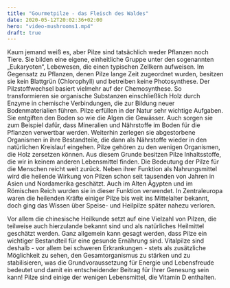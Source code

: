 ```yaml
---
title: "Gourmetpilze - das Fleisch des Waldes"
date: 2020-05-12T20:02:36+02:00
hero: "video-mushrooms1.mp4"
draft: true
---
```

Kaum jemand weiß es, aber Pilze sind tatsächlich weder Pflanzen noch Tiere. Sie bilden eine eigene, einheitliche Gruppe unter den sogenannten „Eukaryoten“, Lebewesen, die einen typischen Zellkern aufweisen. Im Gegensatz zu Pflanzen, denen Pilze lange Zeit zugeordnet wurden, besitzen sie kein Blattgrün (Chlorophyll) und betreiben keine Photosynthese. Der Pilzstoffwechsel basiert vielmehr auf der Chemosynthese. So transformieren sie organische Substanzen einschließlich Holz durch Enzyme in chemische Verbindungen, die zur Bildung neuer Bodenmaterialien führen.
Pilze erfüllen in der Natur sehr wichtige Aufgaben. Sie entgiften den Boden so wie die Algen die Gewässer. Auch sorgen sie zum Beispiel dafür, dass Mineralien und Nährstoffe im Boden für die Pflanzen verwertbar werden. Weiterhin zerlegen sie abgestorbene Organismen in ihre Bestandteile, die dann als Nährstoffe wieder in den natürlichen Kreislauf eingehen.
Pilze gehören zu den wenigen Organismen, die Holz zersetzen können. Aus diesem Grunde besitzen Pilze Inhaltsstoffe, die wir in keinem anderen Lebensmittel finden.
Die Bedeutung der Pilze für die Menschen reicht weit zurück. Neben ihrer Funktion als Nahrungsmittel wird die heilende Wirkung von Pilzen schon seit tausenden von Jahren in Asien und Nordamerika geschätzt. Auch im Alten Ägypten und im Römischen Reich wurden sie in dieser Funktion verwendet. In Zentraleuropa waren die heilenden Kräfte einiger Pilze bis weit ins Mittelalter bekannt, doch ging das Wissen über Speise- und Heilpilze später nahezu verloren.

Vor allem die chinesische Heilkunde setzt auf eine Vielzahl von Pilzen, die teilweise auch hierzulande bekannt sind und als natürliches Heilmittel geschätzt werden.
Ganz allgemein kann gesagt werden, dass Pilze ein wichtiger Bestandteil für eine gesunde Ernährung sind. Vitalpilze sind deshalb - vor allem bei schweren Erkrankungen - stets als zusätzliche Möglichkeit zu sehen, den Gesamtorganismus zu stärken und zu stabilisieren, was die Grundvoraussetzung für Energie und Lebensfreude bedeutet und damit ein entscheidender Beitrag für Ihrer Genesung sein kann!
Pilze sind einige der wenigen Lebensmittel, die Vitamin D enthalten.
